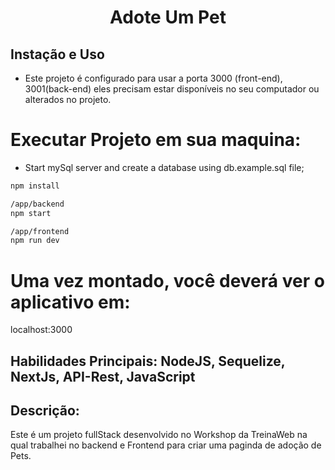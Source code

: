 <h1 align="center"> Adote Um Pet</h1>

## Instação e Uso
- Este projeto é configurado para usar a porta 3000 (front-end), 3001(back-end) eles precisam estar disponíveis no seu computador ou alterados no projeto.

# Executar Projeto em sua maquina:
- Start mySql server and create a database using db.example.sql file;
```sh
npm install
```

```sh
/app/backend
npm start
```

```sh
/app/frontend
npm run dev
```

# Uma vez montado, você deverá ver o aplicativo em:
localhost:3000

## Habilidades Principais: NodeJS, Sequelize, NextJs, API-Rest, JavaScript

## Descrição: 

Este é um projeto fullStack desenvolvido no Workshop da TreinaWeb na qual trabalhei no backend e Frontend para criar uma paginda de adoção de Pets.



